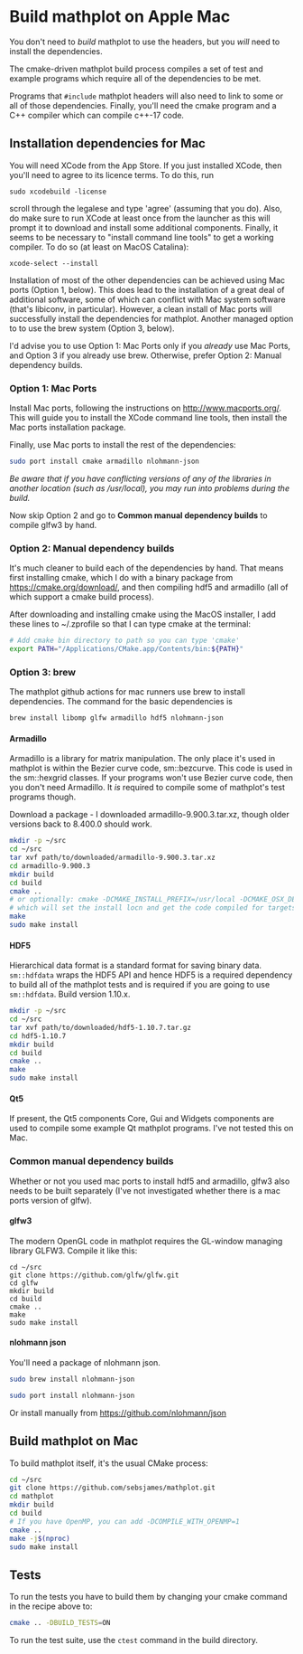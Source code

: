 # Build mathplot on Apple Mac

You don't need to *build* mathplot to use the headers, but
you *will* need to install the dependencies.

The cmake-driven mathplot build process compiles a set of test and
example programs which require all of the dependencies to be met.

Programs that ```#include``` mathplot headers will also need to link to
some or all of those dependencies. Finally, you'll need the cmake
program and a C++ compiler which can compile c++-17 code.

## Installation dependencies for Mac

You will need XCode from the App Store. If you just installed XCode,
then you'll need to agree to its licence terms. To do this, run

```
sudo xcodebuild -license
```

scroll through the legalese and type 'agree' (assuming that you
do). Also, do make sure to run XCode at least once from the launcher
as this will prompt it to download and install some additional
components. Finally, it seems to be necessary to "install command line
tools" to get a working compiler. To do so (at least on MacOS
Catalina):

```
xcode-select --install
```

Installation of most of the other dependencies can be achieved using Mac
ports (Option 1, below). This does lead to the installation of a great deal of
additional software, some of which can conflict with Mac system
software (that's libiconv, in particular). However, a clean install of
Mac ports will successfully install the dependencies for
mathplot. Another managed option to to use the brew system (Option 3, below).

I'd advise you to use Option 1: Mac Ports only if you *already* use Mac Ports, and Option 3 if you already use brew.
Otherwise, prefer Option 2: Manual dependency builds.

### Option 1: Mac Ports

Install Mac ports, following the instructions on
http://www.macports.org/. This will guide you to install the XCode
command line tools, then install the Mac ports installation package.

Finally, use Mac ports to install the rest of the dependencies:

```sh
sudo port install cmake armadillo nlohmann-json
```

*Be aware that if you have conflicting versions of any of the
 libraries in another location (such as /usr/local), you may run into
 problems during the build.*

Now skip Option 2 and go to **Common manual dependency builds** to
compile glfw3 by hand.

### Option 2: Manual dependency builds

It's much cleaner to build each of the dependencies by hand. That
means first installing cmake, which I do with a binary package from
https://cmake.org/download/, and then compiling hdf5 and
armadillo (all of which support a cmake build process).

After downloading and installing cmake using the MacOS installer, I
add these lines to ~/.zprofile so that I can type cmake at the terminal:

```sh
# Add cmake bin directory to path so you can type 'cmake'
export PATH="/Applications/CMake.app/Contents/bin:${PATH}"
```

### Option 3: brew

The mathplot github actions for mac runners use brew to install
dependencies. The command for the basic dependencies is

```sh
brew install libomp glfw armadillo hdf5 nlohmann-json
```

#### Armadillo

Armadillo is a library for matrix manipulation. The only place it's used in
mathplot is within the Bezier curve code,
sm::bezcurve. This code is used in the sm::hexgrid classes. If your programs won't use Bezier curve code, then you don't need Armadillo. It *is* required to compile some of mathplot's test programs though.

Download a package - I downloaded
armadillo-9.900.3.tar.xz, though older versions back to 8.400.0 should
work.

```sh
mkdir -p ~/src
cd ~/src
tar xvf path/to/downloaded/armadillo-9.900.3.tar.xz
cd armadillo-9.900.3
mkdir build
cd build
cmake ..
# or optionally: cmake -DCMAKE_INSTALL_PREFIX=/usr/local -DCMAKE_OSX_DEPLOYMENT_TARGET=10.14
# which will set the install locn and get the code compiled for targets as old as mac 10.14
make
sudo make install
```

#### HDF5

Hierarchical data format is a standard format for saving binary
data. `sm::hdfdata` wraps the HDF5 API and hence HDF5 is a required
dependency to build all of the mathplot tests and is required if
you are going to use `sm::hdfdata`. Build version 1.10.x.

```sh
mkdir -p ~/src
cd ~/src
tar xvf path/to/downloaded/hdf5-1.10.7.tar.gz
cd hdf5-1.10.7
mkdir build
cd build
cmake ..
make
sudo make install
```

#### Qt5

If present, the Qt5 components Core, Gui and Widgets components are used to compile some example Qt mathplot programs. I've not tested this on Mac.


### Common manual dependency builds

Whether or not you used mac ports to install hdf5 and
armadillo, glfw3 also needs to be built separately (I've not investigated
whether there is a mac ports version of glfw).

#### glfw3

The modern OpenGL code in mathplot requires the GL-window managing
library GLFW3. Compile it like this:

```
cd ~/src
git clone https://github.com/glfw/glfw.git
cd glfw
mkdir build
cd build
cmake ..
make
sudo make install
```

#### nlohmann json

You'll need a package of nlohmann json.

```sh
sudo brew install nlohmann-json
```
```sh
sudo port install nlohmann-json
```

Or install manually from https://github.com/nlohmann/json


## Build mathplot on Mac

To build mathplot itself, it's the usual CMake process:

```sh
cd ~/src
git clone https://github.com/sebsjames/mathplot.git
cd mathplot
mkdir build
cd build
# If you have OpenMP, you can add -DCOMPILE_WITH_OPENMP=1
cmake ..
make -j$(nproc)
sudo make install
```

## Tests

To run the tests you have to build them by changing your cmake command in the recipe above to:
```sh
cmake .. -DBUILD_TESTS=ON
```

To run the test suite, use the `ctest` command in the build directory.
